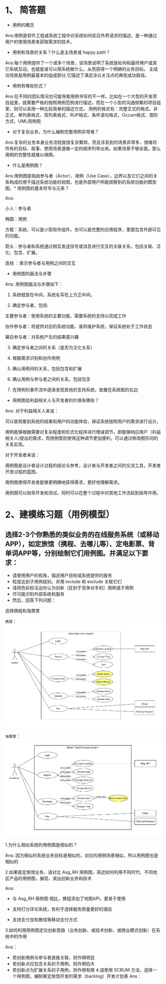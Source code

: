 # 1、 简答题

* 用例的概念

Ans:用例是软件工程或系统工程中对系统如何反应外界请求的描述，是一种通过用户的使用场景来获取需求的技术。


* 用例和场景的关系？什么是主场景或 happy path？

Ans:每个用例提供了一个或多个场景，该场景说明了系统是如何和最终用户或其它系统互动，也就是谁可以用系统做什么，从而获得一个明确的业务目标。
主成功场景是用例最基本的组成部分,它描述了满足涉众关注点的典型成功路径。



* 用例有哪些形式？

Ans:在不同的团队情况也可能导致用例书写的不一样。比如在一个大型的开发项目组里，就需要严格的按照用例范例进行描述，而在一个小型的沟通频繁的项目组里，则可以采用一种比较简单的描述方式。
用例的格式有：完整正式的格式、非正式、单列表格式、双列表格式、RUP格式、条件语句格式、Occam格式、图形方式、UML用例图

* 对于复杂业务，为什么编制完整用例非常难？

Ans:复杂的业务本身业务流程就很复杂繁琐，而且涉及到的场景非常多，很难将所有的目标、故事、使用场景遵循一定的顺序列举出来。如果场景不够全面，那么用例的完整性就难以保障。

* 什么是用例图？

Ans:用例图是指由参与者（Actor）、用例（Use Case），边界以及它们之间的关系构成的用于描述系统功能的视图，也是外部用户所能观察到的系统功能的模型图。* 用例图的基本符号与元素？

Ans:

小人：参与者

椭圆：用例

方框：系统，可以是小型软件组件，也可以是完整的应用程序，里面包含外部可见的功能。

箭头：参与者和系统通过相互发送信号或消息进行交互的关联关系，包括关联、泛化、包含、扩展。

连线 ：表示参与者与用例之间的交互

* 用例图的画法与步骤

Ans:
用例图画法与步骤如下：

1) 系统框放在中间，系统名写在上方正中间。

2) 确定参与者，包括:

主要参与者：使用系统的主要功能、需要系统的支持以完成工作

协作参与者：将提供对应的系统功能、谁将维护系统，保证系统处于工作状态

幕后参与者：对系统产生的结果感兴趣

3) 确定参与者之间的关系（是否为泛化关系）

4) 根据需求识别和创作用例

5) 确认用例间的关系，包括包含和扩展

6) 确认用例与参与者之间的关系，包括包含

7) 在用例的事件流中逐渐发现其他的支持系统，放置在系统框的右边

* 用例图给利益相关人与开发者的价值有哪些？

Ans:
对于利益相关人来说：

可以直观看到系统的结果和用户的功能体验，保证系统按照用户的需求进行设计。

用例能够根据需要对复杂程度和形式化程序进行增减调节，即能够响应用户（利益相关人)提出的需求，而用例图则使得这种调节更加便利，可以通过修改图形间的关系实现。

对于开发者来说：

用例图是设计者设计过程的结论与参考，设计者与开发者之间的交流工具，开发者开发过程的蓝图。

用例图使得开发者能够更明确地获得需求，更好地理解需求。

用例图可以指导开发和测试，同时可以在整个过程中对其他工作流起到指导作用。

# 2、建模练习题（用例模型）

## 选择2-3个你熟悉的类似业务的在线服务系统（或移动 APP），如定旅馆（携程、去哪儿等）、定电影票、背单词APP等，分别绘制它们用例图。并满足以下要求：
* 请使用用户的视角，描述用户目标或系统提供的服务
* 粒度达到子用例级别，并用 include 和 exclude 关联它们
* 请用色彩标注出你认为创新（区别于竞争对手的）用例或子用例
* 尽可能识别外部系统和服务
* 然后，回答下列问题：

选择携程和淘票票

`携程`：
![HotelReservationSystem](HotelReservationSystem.png)

`淘票票`：
![MovieTicketPurchaseSystem](MovieTicketPurchaseSystem.png)

1.为什么相似系统的用例图是相似的？

Ans:
因为相似的系统业务目标是相似的，对应的用例场景相似，所以用例图也是相似的

2.如果是定旅馆业务，请对比 Asg_RH 用例图，简述如何利用不同时代、不同地区产品的用例图，展现、突出创新业务和技术

Ans:
* 与 Asg_RH 用例图 相比，携程添加了地图API，更易于使用

* 支持打分评论系统，有利于选择服务质量更好的酒店

* 支持支付宝和微信等移动支付方式

3.如何利用用例图定位创新思路（业务创新、或技术创新、或商业模式创新）在系统中的作用

Ans：
* 若创新用例与参与者直接关联，则作用明显
* 若创新点位包含关系的子用例，则作用较大
* 若创新点为扩展关系的子用例，则作用有限
4.请使用 SCRUM 方法，选择一个用例图，编制某定旅馆开发的需求（backlog）开发计划表
Ans：

